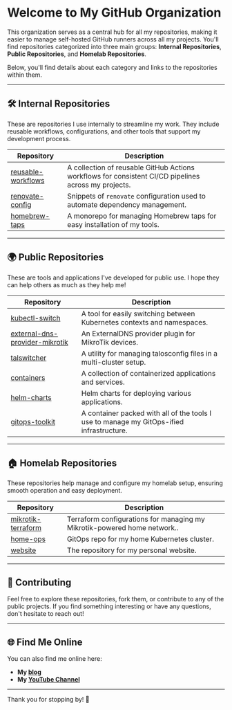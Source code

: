 # Welcome to My GitHub Organization

This organization serves as a central hub for all my repositories, making it easier to manage self-hosted GitHub runners across all my projects. You'll find repositories categorized into three main groups: **Internal Repositories**, **Public Repositories**, and **Homelab Repositories**.

Below, you'll find details about each category and links to the repositories within them.

---

## 🛠️ Internal Repositories

These are repositories I use internally to streamline my work. They include reusable workflows, configurations, and other tools that support my development process.

| Repository                                                             | Description                                                                                          |
| ---------------------------------------------------------------------- | ---------------------------------------------------------------------------------------------------- |
| [reusable-workflows](https://github.com/mirceanton/reusable-workflows) | A collection of reusable GitHub Actions workflows for consistent CI/CD pipelines across my projects. |
| [renovate-config](https://github.com/mirceanton/renovate-config)       | Snippets of `renovate` configuration used to automate dependency management.                         |
| [homebrew-taps](https://github.com/mirceanton/homebrew-taps)           | A monorepo for managing Homebrew taps for easy installation of my tools.                             |

---

## 🌍 Public Repositories

These are tools and applications I've developed for public use. I hope they can help others as much as they help me!

| Repository                                                                                     | Description                                                                              |
| ---------------------------------------------------------------------------------------------- | ---------------------------------------------------------------------------------------- |
| [kubectl-switch](https://github.com/mirceanton/kubectl-switch)                                 | A tool for easily switching between Kubernetes contexts and namespaces.                  |
| [external-dns-provider-mikrotik](https://github.com/mirceanton/external-dns-provider-mikrotik) | An ExternalDNS provider plugin for MikroTik devices.                                     |
| [talswitcher](https://github.com/mirceanton/talswitcher)                                       | A utility for managing talosconfig files in a multi-cluster setup.                       |
| [containers](https://github.com/mirceanton/containers)                                         | A collection of containerized applications and services.                                 |
| [helm-charts](https://github.com/mirceanton/helm-charts)                                       | Helm charts for deploying various applications.                                          |
| [gitops-toolkit](https://github.com/mirceanton/gitops-toolkit)                                 | A container packed with all of the tools I use to manage my GitOps-ified infrastructure. |

---

## 🏠 Homelab Repositories

These repositories help manage and configure my homelab setup, ensuring smooth operation and easy deployment.

| Repository                                                             | Description                                                              |
| ---------------------------------------------------------------------- | ------------------------------------------------------------------------ |
| [mikrotik-terraform](https://github.com/mirceanton/mikrotik-terraform) | Terraform configurations for managing my Mikrotik-powered home network.. |
| [home-ops](https://github.com/mirceanton/home-ops)                     | GitOps repo for my home Kubernetes cluster.                              |
| [website](https://github.com/mirceanton/website)                       | The repository for my personal website.                                  |


---

## 🤝 Contributing

Feel free to explore these repositories, fork them, or contribute to any of the public projects. If you find something interesting or have any questions, don't hesitate to reach out!

---

## 🌐 Find Me Online

You can also find me online here:

- **My [blog](https://mirceanton.com)**
- **My [YouTube Channel](https://www.youtube.com/@mirceanton)**

---

Thank you for stopping by! 🚀
